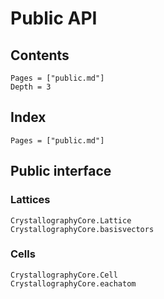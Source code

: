 # Public API

## Contents

```@contents
Pages = ["public.md"]
Depth = 3
```

## Index

```@index
Pages = ["public.md"]
```

## Public interface

### Lattices

```@docs
CrystallographyCore.Lattice
CrystallographyCore.basisvectors
```

### Cells

```@docs
CrystallographyCore.Cell
CrystallographyCore.eachatom
```
